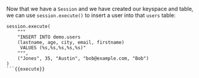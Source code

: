 Now that we have a `Session` and we have created our keyspace and table, we can use `session.execute()` to insert a user into that `users` table:

```
session.execute(
    """
    "INSERT INTO demo.users
    (lastname, age, city, email, firstname)
     VALUES (%s,%s,%s,%s,%s)"
    """,
    ("Jones", 35, "Austin", "bob@example.com, "Bob")
)
```{{execute}}
